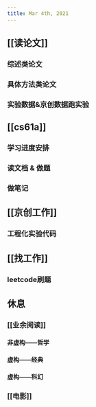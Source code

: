 ```yaml
---
title: Mar 4th, 2021
---
```


## [[读论文]]
### 综述类论文
### 具体方法类论文
### 实验数据&京创数据跑实验
## [[cs61a]]
### 学习进度安排
### 读文档 & 做题
### 做笔记
## [[京创工作]]
### 工程化实验代码
## [[找工作]]
### leetcode刷题
## 休息
### [[业余阅读]]
#### 非虚构——哲学
#### 虚构——经典
#### 虚构——科幻
### [[电影]]
